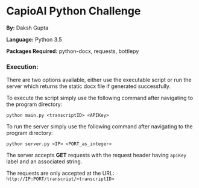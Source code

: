 # CapioAI Python Challenge

**By:** Daksh Gupta

**Language:** Python 3.5

**Packages Required:** python-docx, requests, bottlepy

### Execution:

There are two options available, either use the executable script or run the server which returns the static docx file if generated successfully.

To execute the script simply use the following command after navigating to the program directory:

```Batchfile
python main.py <transcriptID> <APIKey>
```

To run the server simply use the following command after navigating to the program directory:

```Batchfile
python server.py <IP> <PORT_as_integer>
```

The server accepts **GET** requests with the request header having `apiKey` label and an associated string.

The requests are only accepted at the URL: `http://IP:PORT/transcript/<transcriptID>`